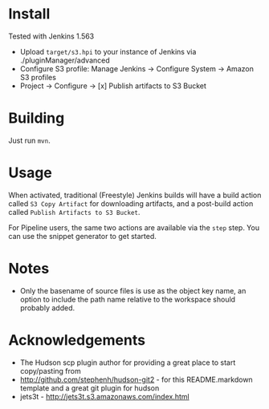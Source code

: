 
Install
=======

Tested with Jenkins 1.563

* Upload `target/s3.hpi` to your instance of Jenkins via
./pluginManager/advanced
* Configure S3 profile: Manage Jenkins -> Configure System ->
Amazon S3 profiles
* Project -> Configure -> [x] Publish artifacts to S3 Bucket

Building
========

Just run `mvn`.

Usage
=====

When activated, traditional (Freestyle) Jenkins builds will have a
build action called `S3 Copy Artifact` for downloading artifacts,
and a post-build action called `Publish Artifacts to S3 Bucket`.

For Pipeline users, the same two actions are available via the
`step` step. You can use the snippet generator to get started.

Notes
=====

* Only the basename of source files is use as the object key name,
an option to include the path name relative to the workspace
should probably added.

Acknowledgements
================

* The Hudson scp plugin author for providing a great place to
start copy/pasting from
* http://github.com/stephenh/hudson-git2 - for this README.markdown
template and a great git plugin for hudson
* jets3t - http://jets3t.s3.amazonaws.com/index.html
